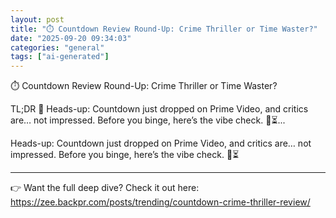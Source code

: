 ```yaml
---
layout: post
title: "⏱️ Countdown Review Round-Up: Crime Thriller or Time Waster?"
date: "2025-09-20 09:34:03"
categories: "general"
tags: ["ai-generated"]
---
```


⏱️ Countdown Review Round-Up: Crime Thriller or Time Waster?

TL;DR 🚀
Heads-up: Countdown just dropped on Prime Video, and critics are… not impressed. Before you binge, here’s the vibe check. 👀⏳...

Heads-up: Countdown just dropped on Prime Video, and critics are… not impressed. Before you binge, here’s the vibe check. 👀⏳

---

👉 Want the full deep dive? Check it out here:  
https://zee.backpr.com/posts/trending/countdown-crime-thriller-review/

